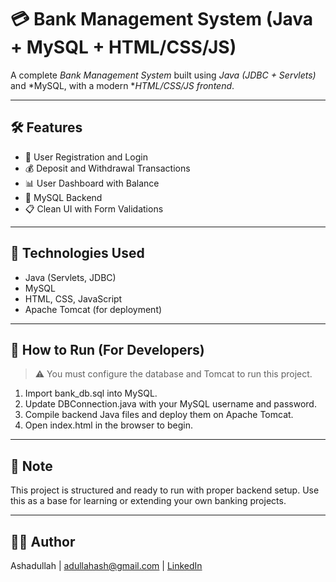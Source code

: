 # 💳 Bank Management System (Java + MySQL + HTML/CSS/JS)

A complete *Bank Management System* built using *Java (JDBC + Servlets)* and *MySQL, with a modern **HTML/CSS/JS frontend*.

---

## 🛠 Features

- 🔐 User Registration and Login
- 💰 Deposit and Withdrawal Transactions
- 📊 User Dashboard with Balance
- 🧾 MySQL Backend
- 📋 Clean UI with Form Validations

---

## 🚀 Technologies Used

- Java (Servlets, JDBC)
- MySQL
- HTML, CSS, JavaScript
- Apache Tomcat (for deployment)

---

## 🧪 How to Run (For Developers)

> ⚠ You must configure the database and Tomcat to run this project.

1. Import bank_db.sql into MySQL.
2. Update DBConnection.java with your MySQL username and password.
3. Compile backend Java files and deploy them on Apache Tomcat.
4. Open index.html in the browser to begin.

---

## 📌 Note

This project is structured and ready to run with proper backend setup. Use this as a base for learning or extending your own banking projects.

---

## 🧑‍💻 Author

Ashadullah | adullahash@gmail.com | [LinkedIn](https://www.linkedin.com/in/ash-adullah-236b82293)
